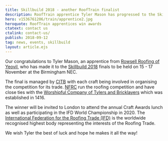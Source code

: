 ```yaml
---
title: Skillbuild 2018 - another RoofTrain finalist
description: RoofTrain apprentice Tyler Mason has progressed to the SkillBuild 2018 final in Birmingham.
hero: v1536761206/train/apprentice2.jpg
heroquote: RoofTrain apprentices win awards
ctatext: contact us
ctalink: contact-us/
publish: 2018-09-12
tag: news, events, skillbuild
layout: article.ejs
---
```


Our congratulations to Tyler Mason, an apprentice from [Rowsell Roofing of Yeovil](https://www.rowsellroofing.com/), who has made it to the [Skillbuild 2018](https://www.goconstruct.org/construction-today/skillbuild/) finals to be held on 15 - 17 November at the Birmingham NEC.

The final is managed by [CITB](https://www.citb.co.uk/) with each craft being involved in organising the competition for its trade. [NFRC](https://www.nfrc.co.uk/) run the roofing competition and have close ties with the [Worshipful Company of Tylers and Bricklayers](https://www.tylersandbricklayers.co.uk/) which was established in 1416.

The winner will be invited to London to attend the annual Craft Awards lunch as well as participating in the IFD World Championship in 2020. The [International Federation for the Roofing Trade (IFD)](https://www.ifd-roof.com/) is the worldwide recognised highest body representing the interests of the Roofing Trade.

We wish Tyler the best of luck and hope he makes it all the way!
